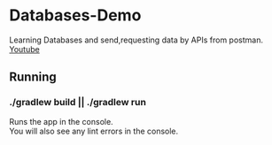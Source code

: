 # Databases-Demo
Learning Databases and send,requesting data by APIs from postman. [Youtube](https://www.youtube.com/watch?v=8fbfHu8isI4)

## Running

### ./gradlew build || ./gradlew run

Runs the app in the console.<br>
You will also see any lint errors in the console.
